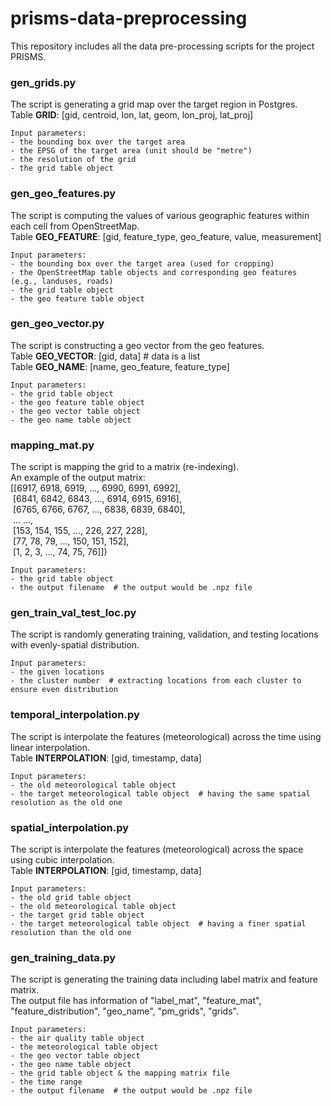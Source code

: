 # prisms-data-preprocessing
This repository includes all the data pre-processing scripts for the project PRISMS.

### gen_grids.py
The script is generating a grid map over the target region in Postgres.  <br />
Table __GRID__: [gid, centroid, lon, lat, geom, lon_proj, lat_proj]  <br />
```
Input parameters:
- the bounding box over the target area
- the EPSG of the target area (unit should be "metre")
- the resolution of the grid
- the grid table object
```

### gen_geo_features.py
The script is computing the values of various geographic features within each cell from OpenStreetMap.  <br />
Table __GEO_FEATURE__: [gid, feature_type, geo_feature, value, measurement] <br />
```
Input parameters:
- the bounding box over the target area (used for cropping)
- the OpenStreetMap table objects and corresponding geo features (e.g., landuses, roads)
- the grid table object
- the geo feature table object
```

### gen_geo_vector.py
The script is constructing a geo vector from the geo features.  <br />
Table __GEO_VECTOR__: [gid, data]  # data is a list  <br />
Table __GEO_NAME__: [name, geo_feature, feature_type]  <br />
```
Input parameters:
- the grid table object
- the geo feature table object
- the geo vector table object
- the geo name table object
```

### mapping_mat.py
The script is mapping the grid to a matrix (re-indexing).  <br />
An example of the output matrix:  <br />
[[6917, 6918, 6919, ..., 6990, 6991, 6992],  <br />
&nbsp;[6841, 6842, 6843, ..., 6914, 6915, 6916],  <br />
&nbsp;[6765, 6766, 6767, ..., 6838, 6839, 6840],  <br />
&nbsp;... ...,  <br />
&nbsp;[153, 154, 155, ..., 226, 227, 228],  <br />
&nbsp;[77, 78, 79, ..., 150, 151, 152],  <br />
&nbsp;[1, 2, 3, ..., 74, 75, 76]])  <br />

```
Input parameters:
- the grid table object
- the output filename  # the output would be .npz file
```

### gen_train_val_test_loc.py
The script is randomly generating training, validation, and testing locations with evenly-spatial distribution.  <br />
```
Input parameters:
- the given locations
- the cluster number  # extracting locations from each cluster to ensure even distribution
```

### temporal_interpolation.py
The script is interpolate the features (meteorological) across the time using linear interpolation.  <br />
Table __INTERPOLATION__: [gid, timestamp, data]  <br />
```
Input parameters:
- the old meteorological table object
- the target meteorological table object  # having the same spatial resolution as the old one
```

### spatial_interpolation.py
The script is interpolate the features (meteorological) across the space using cubic interpolation.  <br />
Table __INTERPOLATION__: [gid, timestamp, data]  <br />
```
Input parameters:
- the old grid table object
- the old meteorological table object
- the target grid table object
- the target meteorological table object  # having a finer spatial resolution than the old one
```

### gen_training_data.py
The script is generating the training data including label matrix and feature matrix.  <br />
The output file has information of "label_mat", "feature_mat", "feature_distribution", "geo_name", "pm_grids", "grids".  <br />
```
Input parameters:
- the air quality table object
- the meteorological table object
- the geo vector table object
- the geo name table object
- the grid table object & the mapping matrix file
- the time range
- the output filename  # the output would be .npz file
```
